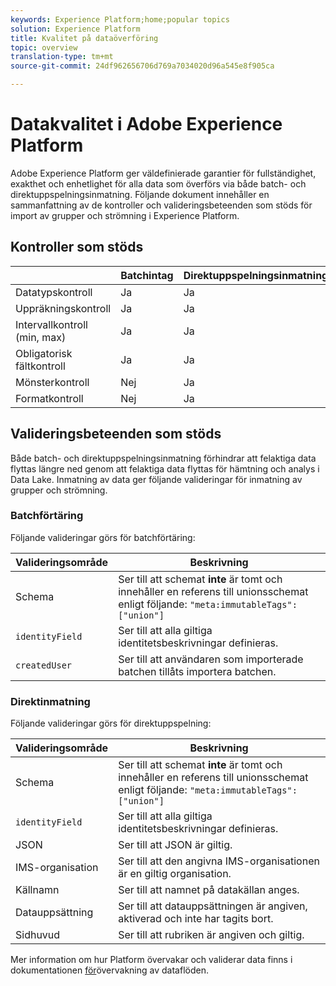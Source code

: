 ```yaml
---
keywords: Experience Platform;home;popular topics
solution: Experience Platform
title: Kvalitet på dataöverföring
topic: overview
translation-type: tm+mt
source-git-commit: 24df962656706d769a7034020d96a545e8f905ca

---
```



# Datakvalitet i Adobe Experience Platform

Adobe Experience Platform ger väldefinierade garantier för fullständighet, exakthet och enhetlighet för alla data som överförs via både batch- och direktuppspelningsinmatning. Följande dokument innehåller en sammanfattning av de kontroller och valideringsbeteenden som stöds för import av grupper och strömning i Experience Platform.

## Kontroller som stöds

|   | Batchintag | Direktuppspelningsinmatning |
| ------ | --------------- | ------------------- |
| Datatypskontroll | Ja | Ja |
| Uppräkningskontroll | Ja | Ja |
| Intervallkontroll (min, max) | Ja | Ja |
| Obligatorisk fältkontroll | Ja | Ja |
| Mönsterkontroll | Nej | Ja |
| Formatkontroll | Nej | Ja |

## Valideringsbeteenden som stöds

Både batch- och direktuppspelningsinmatning förhindrar att felaktiga data flyttas längre ned genom att felaktiga data flyttas för hämtning och analys i Data Lake. Inmatning av data ger följande valideringar för inmatning av grupper och strömning.

### Batchförtäring

Följande valideringar görs för batchförtäring:

| Valideringsområde | Beskrivning |
| --------------- | ----------- |
| Schema | Ser till att schemat **inte** är tomt och innehåller en referens till unionsschemat enligt följande: `"meta:immutableTags": ["union"]` |
| `identityField` | Ser till att alla giltiga identitetsbeskrivningar definieras. |
| `createdUser` | Ser till att användaren som importerade batchen tillåts importera batchen. |

### Direktinmatning

Följande valideringar görs för direktuppspelning:

| Valideringsområde | Beskrivning |
| --------------- | ----------- |
| Schema | Ser till att schemat **inte** är tomt och innehåller en referens till unionsschemat enligt följande: `"meta:immutableTags": ["union"]` |
| `identityField` | Ser till att alla giltiga identitetsbeskrivningar definieras. |
| JSON | Ser till att JSON är giltig. |
| IMS-organisation | Ser till att den angivna IMS-organisationen är en giltig organisation. |
| Källnamn | Ser till att namnet på datakällan anges. |
| Datauppsättning | Ser till att datauppsättningen är angiven, aktiverad och inte har tagits bort. |
| Sidhuvud | Ser till att rubriken är angiven och giltig. |

Mer information om hur Platform övervakar och validerar data finns i dokumentationen [för](./monitor-data-flows.md)övervakning av dataflöden.
